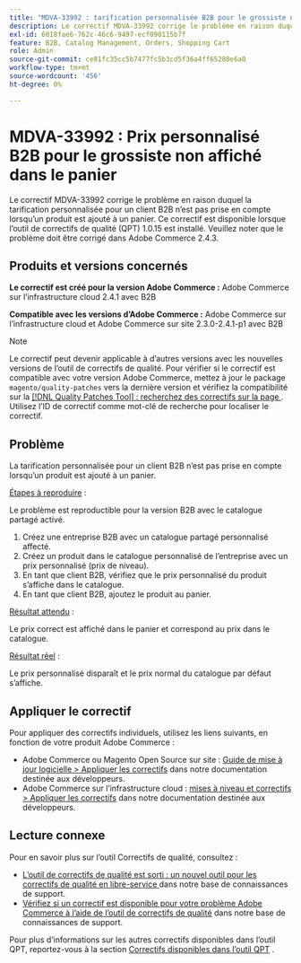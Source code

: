 ```yaml
---
title: "MDVA-33992 : tarification personnalisée B2B pour le grossiste non affiché dans le panier"
description: Le correctif MDVA-33992 corrige le problème en raison duquel la tarification personnalisée pour un client B2B n’est pas prise en compte lorsqu’un produit est ajouté à un panier. Ce correctif est disponible lorsque l’outil de correctifs de qualité (QPT) 1.0.15 est installé. Veuillez noter que le problème doit être corrigé dans Adobe Commerce 2.4.3.
exl-id: 6018fae6-762c-46c6-9497-ecf090115b7f
feature: B2B, Catalog Management, Orders, Shopping Cart
role: Admin
source-git-commit: ce81fc35cc5b7477fc5b3cd5f36a4ff65280e6a0
workflow-type: tm+mt
source-wordcount: '456'
ht-degree: 0%

---
```


# MDVA-33992 : Prix personnalisé B2B pour le grossiste non affiché dans le panier

Le correctif MDVA-33992 corrige le problème en raison duquel la tarification personnalisée pour un client B2B n’est pas prise en compte lorsqu’un produit est ajouté à un panier. Ce correctif est disponible lorsque l’outil de correctifs de qualité (QPT) 1.0.15 est installé. Veuillez noter que le problème doit être corrigé dans Adobe Commerce 2.4.3.

## Produits et versions concernés

**Le correctif est créé pour la version Adobe Commerce :** Adobe Commerce sur l’infrastructure cloud 2.4.1 avec B2B

**Compatible avec les versions d’Adobe Commerce :** Adobe Commerce sur l’infrastructure cloud et Adobe Commerce sur site 2.3.0-2.4.1-p1 avec B2B

>[!NOTE]
>
>Le correctif peut devenir applicable à d’autres versions avec les nouvelles versions de l’outil de correctifs de qualité. Pour vérifier si le correctif est compatible avec votre version Adobe Commerce, mettez à jour le package `magento/quality-patches` vers la dernière version et vérifiez la compatibilité sur la [[!DNL Quality Patches Tool] : recherchez des correctifs sur la page ](https://devdocs.magento.com/quality-patches/tool.html#patch-grid). Utilisez l’ID de correctif comme mot-clé de recherche pour localiser le correctif.

## Problème

La tarification personnalisée pour un client B2B n’est pas prise en compte lorsqu’un produit est ajouté à un panier.

<u>Étapes à reproduire</u> :

Le problème est reproductible pour la version B2B avec le catalogue partagé activé.

1. Créez une entreprise B2B avec un catalogue partagé personnalisé affecté.
1. Créez un produit dans le catalogue personnalisé de l’entreprise avec un prix personnalisé (prix de niveau).
1. En tant que client B2B, vérifiez que le prix personnalisé du produit s’affiche dans le catalogue.
1. En tant que client B2B, ajoutez le produit au panier.

<u>Résultat attendu</u> :

Le prix correct est affiché dans le panier et correspond au prix dans le catalogue.

<u>Résultat réel</u> :

Le prix personnalisé disparaît et le prix normal du catalogue par défaut s’affiche.

## Appliquer le correctif

Pour appliquer des correctifs individuels, utilisez les liens suivants, en fonction de votre produit Adobe Commerce :

* Adobe Commerce ou Magento Open Source sur site : [Guide de mise à jour logicielle > Appliquer les correctifs](https://devdocs.magento.com/guides/v2.4/comp-mgr/patching/mqp.html) dans notre documentation destinée aux développeurs.
* Adobe Commerce sur l’infrastructure cloud : [mises à niveau et correctifs > Appliquer les correctifs](https://devdocs.magento.com/cloud/project/project-patch.html) dans notre documentation destinée aux développeurs.

## Lecture connexe

Pour en savoir plus sur l’outil Correctifs de qualité, consultez :

* [ L’outil de correctifs de qualité est sorti : un nouvel outil pour les correctifs de qualité en libre-service ](/help/announcements/adobe-commerce-announcements/magento-quality-patches-released-new-tool-to-self-serve-quality-patches.md) dans notre base de connaissances de support.
* [Vérifiez si un correctif est disponible pour votre problème Adobe Commerce à l’aide de l’outil de correctifs de qualité](/help/support-tools/patches-available-in-qpt-tool/check-patch-for-magento-issue-with-magento-quality-patches.md) dans notre base de connaissances de support.

Pour plus d’informations sur les autres correctifs disponibles dans l’outil QPT, reportez-vous à la section [Correctifs disponibles dans l’outil QPT](https://support.magento.com/hc/en-us/sections/360010506631-Patches-available-in-QPT-tool-) .
